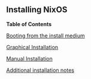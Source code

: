 ## Installing NixOS

**Table of Contents**

[Booting from the install medium](#sec-installation-booting)

[Graphical Installation](#sec-installation-graphical)

[Manual Installation](#sec-installation-manual)

[Additional installation notes](#sec-installation-additional-notes)

